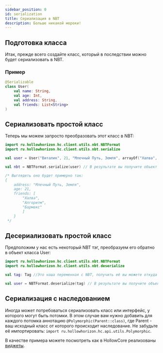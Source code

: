 ```yaml
---
sidebar_position: 0
id: serialization
title: Сериализация в NBT
description: Больше никакой мороки!
---
```


## Подготовка класса

Итак, прежде всего создайте класс, который в последствии можно будет сериализовать в NBT.

### Пример
```kt
@Serializable
class User(
    val name: String,
    val age: Int,
    val address: String,
    val friends: List<String>
)
```

## Сериализовать простой класс

Теперь мы можем запросто преобразовать этот класс в NBT:
```kt
import ru.hollowhorizon.hc.client.utils.nbt.NBTFormat
import ru.hollowhorizon.hc.client.utils.nbt.serialize

val user = User("Виталик", 21, "Млечный Путь, Земля", arrayOf("Халва", "Алгоритм", "Бармакс"))

val nbt = NBTFormat.serialize(user) // В результате вы получите объект класса net.minecraft.nbt.Tag

/* Выглядеть оно будет примерно так: 
{
    address: "Млечный Путь, Земля",
    age: 21,
    friends: [
        "Халва",
        "Алгоритм",
        "Бармакс"
        ]
    }
 */
```

## Десериализовать простой класс

Предположим у нас есть некоторый NBT тэг, преобразуем его обратно в объект класса User:
```kotlin
import ru.hollowhorizon.hc.client.utils.nbt.NBTFormat
import ru.hollowhorizon.hc.client.utils.nbt.deserialize

val tag: Tag //Это наша переменная с NBT, получить её вы можете откуда хотите

val user = NBTFormat.deserialize(tag) // В результате вы получите объект класса User
```

## Сериализация с наследованием
Иногда может потребоваться сериализовать класс или интерфейс, у которого могут быть потомки.
В этом случае вам нужно добавить для каждого потомка аннотацию `@Polymorphic(Parent::class)`, где Parent - ваш исходный
класс от которого происходит наследование.
Не забудьте её импортировать: `import ru.hollowhorizon.hc.api.utils.Polymorphic`.

В качестве примера можете посмотреть как в HollowCore реализованы [виджеты](https://github.com/HollowHorizon/HollowCore/blob/1.19.2/src/main/java/ru/hollowhorizon/hc/common/ui/Widget.kt).
